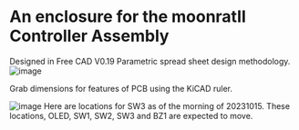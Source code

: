 # An enclosure for the moonratII Controller Assembly

Designed in Free CAD V0.19
Parametric spread sheet design methodology.
![image](https://github.com/ForrestErickson/moonrat_atForrestErickson/assets/5836181/51fa2da9-5e91-43d5-b44d-0ab9cf219550)

Grab dimensions for features of PCB using the KiCAD ruler.

![image](https://github.com/ForrestErickson/moonrat_atForrestErickson/assets/5836181/d9153128-4593-4db8-bd3c-821c91342402)
Here are locations for SW3 as of the morning of 20231015. These locations, OLED, SW1, SW2, SW3 and BZ1 are expected to move.
